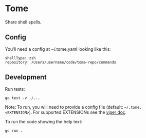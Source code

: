# Tome

Share shell spells.

## Config

You'll need a config at ~/.tome.yaml looking like this:
```
shellType: zsh
repository: /Users/username/code/tome-repo/commands
```

## Development

Run tests:
```
go test -v ./...
```

Note: To run, you will need to provide a config file (default: `~/.tome.<EXTENSION>`).
For supported EXTENSIONs see the [viper doc](https://github.com/spf13/viper#what-is-viper).

To run the code showing the help text:
```
go run .
```
